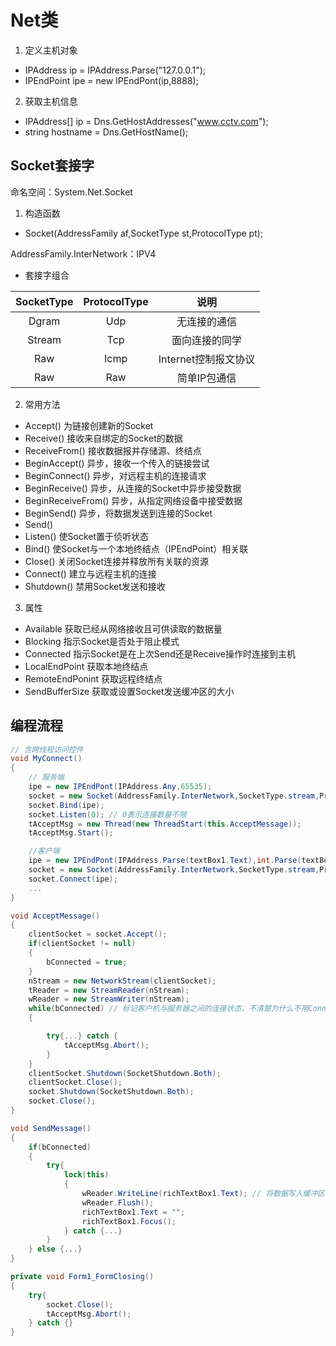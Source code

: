 Net类
===

1. 定义主机对象
* IPAddress ip = IPAddress.Parse("127.0.0.1");
* IPEndPoint ipe = new IPEndPont(ip,8888);

2. 获取主机信息
* IPAddress[] ip = Dns.GetHostAddresses("www.cctv.com");
* string hostname = Dns.GetHostName();

## Socket套接字
命名空间：System.Net.Socket

1. 构造函数
* Socket(AddressFamily af,SocketType st,ProtocolType pt);

AddressFamily.InterNetwork：IPV4

* 套接字组合

SocketType|ProtocolType|说明
:-:|:-:|:-:
Dgram|Udp|无连接的通信
Stream|Tcp|面向连接的同学
Raw|Icmp|Internet控制报文协议
Raw|Raw|简单IP包通信

2. 常用方法
* Accept() 为链接创建新的Socket
* Receive() 接收来自绑定的Socket的数据
* ReceiveFrom() 接收数据报并存储源、终结点
* BeginAccept() 异步，接收一个传入的链接尝试
* BeginConnect() 异步，对远程主机的连接请求
* BeginReceive() 异步，从连接的Socket中异步接受数据
* BeginReceiveFrom() 异步，从指定网络设备中接受数据
* BeginSend() 异步，将数据发送到连接的Socket
* Send()
* Listen() 使Socket置于侦听状态
* Bind() 使Socket与一个本地终结点（IPEndPoint）相关联
* Close() 关闭Socket连接并释放所有关联的资源
* Connect() 建立与远程主机的连接
* Shutdown() 禁用Socket发送和接收

3. 属性
* Available 获取已经从网络接收且可供读取的数据量
* Blocking 指示Socket是否处于阻止模式
* Connected 指示Socket是在上次Send还是Receive操作时连接到主机
* LocalEndPoint 获取本地终结点
* RemoteEndPonint 获取远程终结点
* SendBufferSize 获取或设置Socket发送缓冲区的大小

## 编程流程

```csharp
// 含跨线程访问控件
void MyConnect()
{
    // 服务端
    ipe = new IPEndPont(IPAddress.Any,65535);
    socket = new Socket(AddressFamily.InterNetwork,SocketType.stream,ProtocolType.Tcp);
    socket.Bind(ipe);
    socket.Listen(0); // 0表示连接数量不限
    tAcceptMsg = new Thread(new ThreadStart(this.AcceptMessage));
    tAcceptMsg.Start();

    //客户端
    ipe = new IPEndPont(IPAddress.Parse(textBox1.Text),int.Parse(textBox2.Text));
    socket = new Socket(AddressFamily.InterNetwork,SocketType.stream,ProtocolType.Tcp);
    socket.Connect(ipe);
    ...
}

void AcceptMessage()
{
    clientSocket = socket.Accept();
    if(clientSocket != null)
    {
        bConnected = true;
    }
    nStream = new NetworkStream(clientSocket);
    tReader = new StreamReader(nStream);
    wReader = new StreamWriter(nStream);
    while(bConnected) // 标记客户机与服务器之间的连接状态，不清楚为什么不用Connected属性，也不清楚可以不可以
    {

        try{...} catch {
            tAcceptMsg.Abort();
        }
    }
    clientSocket.Shutdown(SocketShutdown.Both);
    clientSocket.Close();
    socket.Shutdown(SocketShutdown.Both);
    socket.Close();
}

void SendMessage()
{
    if(bConnected)
    {
        try{
            lock(this)
            {
                wReader.WriteLine(richTextBox1.Text); // 将数据写入缓冲区
                wReader.Flush();
                richTextBox1.Text = "";
                richTextBox1.Focus();
            } catch {...}
        }
    } else {...}
}

private void Form1_FormClosing()
{
    try{
        socket.Close();
        tAcceptMsg.Abort();
    } catch {}
}
```

